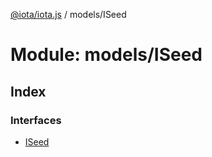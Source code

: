 [@iota/iota.js](../README.md) / models/ISeed

# Module: models/ISeed

## Index

### Interfaces

* [ISeed](../interfaces/models_iseed.iseed.md)
